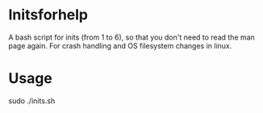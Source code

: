 # Initsforhelp
A bash script for inits (from 1 to 6), so that you don't need to read the man page again. For crash handling and OS filesystem changes in linux. 
# Usage
sudo ./inits.sh
